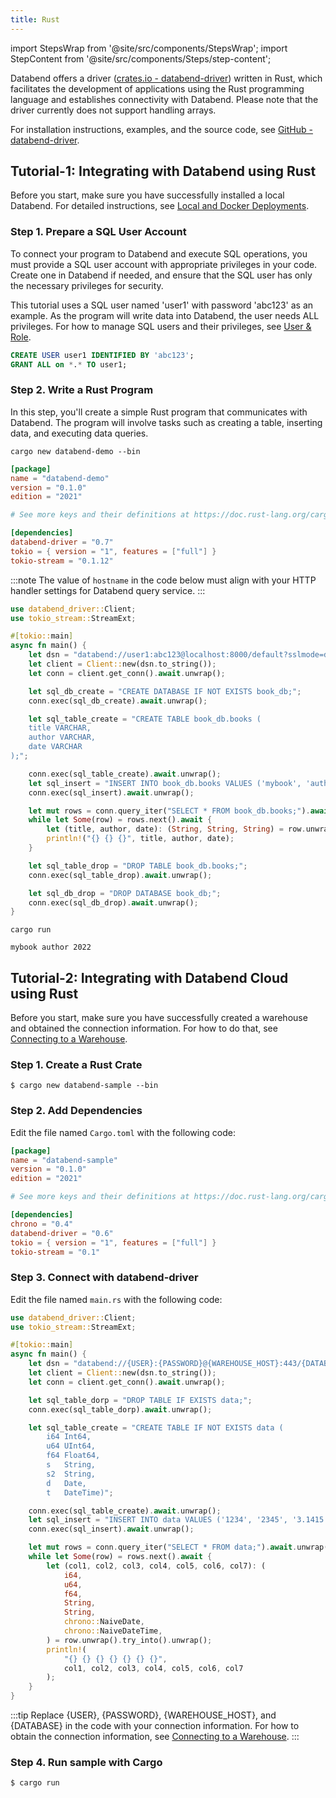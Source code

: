 ```yaml
---
title: Rust
---
```


import StepsWrap from '@site/src/components/StepsWrap';
import StepContent from '@site/src/components/Steps/step-content';

Databend offers a driver ([crates.io - databend-driver](https://crates.io/crates/databend-driver)) written in Rust, which facilitates the development of applications using the Rust programming language and establishes connectivity with Databend. Please note that the driver currently does not support handling arrays.

For installation instructions, examples, and the source code, see [GitHub - databend-driver](https://github.com/datafuselabs/BendSQL/tree/main/driver).

## Tutorial-1: Integrating with Databend using Rust

Before you start, make sure you have successfully installed a local Databend. For detailed instructions, see [Local and Docker Deployments](/doc/deploy/deploying-local).

### Step 1. Prepare a SQL User Account

To connect your program to Databend and execute SQL operations, you must provide a SQL user account with appropriate privileges in your code. Create one in Databend if needed, and ensure that the SQL user has only the necessary privileges for security.

This tutorial uses a SQL user named 'user1' with password 'abc123' as an example. As the program will write data into Databend, the user needs ALL privileges. For how to manage SQL users and their privileges, see [User & Role](/sql/sql-commands/ddl/user/).

```sql
CREATE USER user1 IDENTIFIED BY 'abc123';
GRANT ALL on *.* TO user1;
```

### Step 2. Write a Rust Program

In this step, you'll create a simple Rust program that communicates with Databend. The program will involve tasks such as creating a table, inserting data, and executing data queries.

<StepsWrap>

<StepContent number="1" title="Create a new project">

```shell
cargo new databend-demo --bin
```

```toml title='Cargo.toml'
[package]
name = "databend-demo"
version = "0.1.0"
edition = "2021"

# See more keys and their definitions at https://doc.rust-lang.org/cargo/reference/manifest.html

[dependencies]
databend-driver = "0.7"
tokio = { version = "1", features = ["full"] }
tokio-stream = "0.1.12"
```


</StepContent>

<StepContent number="2" title="Copy and paste the following code to the file main.rs">


:::note
The value of `hostname` in the code below must align with your HTTP handler settings for Databend query service.
:::

```rust title='main.rs'
use databend_driver::Client;
use tokio_stream::StreamExt;

#[tokio::main]
async fn main() {
    let dsn = "databend://user1:abc123@localhost:8000/default?sslmode=disable";
    let client = Client::new(dsn.to_string());
    let conn = client.get_conn().await.unwrap();

    let sql_db_create = "CREATE DATABASE IF NOT EXISTS book_db;";
    conn.exec(sql_db_create).await.unwrap();

    let sql_table_create = "CREATE TABLE book_db.books (
    title VARCHAR,
    author VARCHAR,
    date VARCHAR
);";

    conn.exec(sql_table_create).await.unwrap();
    let sql_insert = "INSERT INTO book_db.books VALUES ('mybook', 'author', '2022');";
    conn.exec(sql_insert).await.unwrap();

    let mut rows = conn.query_iter("SELECT * FROM book_db.books;").await.unwrap();
    while let Some(row) = rows.next().await {
        let (title, author, date): (String, String, String) = row.unwrap().try_into().unwrap();
        println!("{} {} {}", title, author, date);
    }

    let sql_table_drop = "DROP TABLE book_db.books;";
    conn.exec(sql_table_drop).await.unwrap();

    let sql_db_drop = "DROP DATABASE book_db;";
    conn.exec(sql_db_drop).await.unwrap();
}
```


</StepContent>

<StepContent number="3" title="Run the program. ">

```shell
cargo run
```

```text title='Outputs'
mybook author 2022
```

</StepContent>

</StepsWrap>


## Tutorial-2: Integrating with Databend Cloud using Rust

Before you start, make sure you have successfully created a warehouse and obtained the connection information. For how
to do that, see [Connecting to a Warehouse](/doc/cloud/using-databend-cloud/warehouses#connecting).

### Step 1. Create a Rust Crate

```shell
$ cargo new databend-sample --bin
```

### Step 2. Add Dependencies

Edit the file named `Cargo.toml` with the following code:

```toml
[package]
name = "databend-sample"
version = "0.1.0"
edition = "2021"

# See more keys and their definitions at https://doc.rust-lang.org/cargo/reference/manifest.html

[dependencies]
chrono = "0.4"
databend-driver = "0.6"
tokio = { version = "1", features = ["full"] }
tokio-stream = "0.1"
```

### Step 3. Connect with databend-driver

Edit the file named `main.rs` with the following code:

```rust
use databend_driver::Client;
use tokio_stream::StreamExt;

#[tokio::main]
async fn main() {
    let dsn = "databend://{USER}:{PASSWORD}@{WAREHOUSE_HOST}:443/{DATABASE}";
    let client = Client::new(dsn.to_string());
    let conn = client.get_conn().await.unwrap();

    let sql_table_dorp = "DROP TABLE IF EXISTS data;";
    conn.exec(sql_table_dorp).await.unwrap();

    let sql_table_create = "CREATE TABLE IF NOT EXISTS data (
		i64 Int64,
		u64 UInt64,
		f64 Float64,
		s   String,
		s2  String,
		d   Date,
		t   DateTime)";

    conn.exec(sql_table_create).await.unwrap();
    let sql_insert = "INSERT INTO data VALUES ('1234', '2345', '3.1415', 'test', 'test2', '2021-01-01', '2021-01-01 00:00:00');";
    conn.exec(sql_insert).await.unwrap();

    let mut rows = conn.query_iter("SELECT * FROM data;").await.unwrap();
    while let Some(row) = rows.next().await {
        let (col1, col2, col3, col4, col5, col6, col7): (
            i64,
            u64,
            f64,
            String,
            String,
            chrono::NaiveDate,
            chrono::NaiveDateTime,
        ) = row.unwrap().try_into().unwrap();
        println!(
            "{} {} {} {} {} {} {}",
            col1, col2, col3, col4, col5, col6, col7
        );
    }
}
```

:::tip
Replace {USER}, {PASSWORD}, {WAREHOUSE_HOST}, and {DATABASE} in the code with your connection information. For how to
obtain the connection information,
see [Connecting to a Warehouse](/doc/cloud/using-databend-cloud/warehouses#connecting).
:::

### Step 4. Run sample with Cargo

```shell
$ cargo run
```